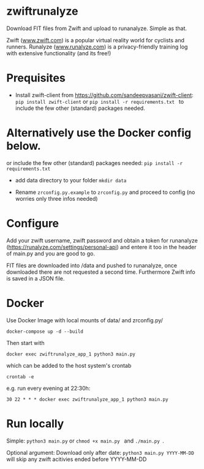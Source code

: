 # zwiftrunalyze
Download FIT files from Zwift and upload to runanalyze. Simple as that.

Zwift (www.zwift.com) is a popular virtual reality world for cyclists and runners.
Runalyze (www.runalyze.com) is a privacy-friendly training log with extensive functionality (and its free!)

# Prequisites
- Install zwift-client from https://github.com/sandeepvasani/zwift-client:
``` pip install zwift-client ```
or
``` pip install -r requirements.txt  ```
to include the few other (standard) packages needed.

Alternatively use the Docker config below.
=======

or include the few other (standard) packages needed:
``` pip install -r requirements.txt  ```

- add data directory to your folder ``` mkdir data ```

- Rename ```zrconfig.py.example``` to ``` zrconfig.py ``` and proceed to config (no worries only three infos needed)


# Configure
Add your zwift username, zwift password and obtain a token for runanalyze (https://runalyze.com/settings/personal-api) and entere it too in the header of main.py and you are good to go. 

FIT files are downloaded into /data and pushed to runanalyze, once downloaded there are not requested a second time. Furthermore Zwift info is saved in a JSON file.

# Docker
Use Docker Image with local mounts of data/ and zrconfig.py/

``` docker-compose up -d --build ```

Then start with

``` docker exec zwiftrunalyze_app_1 python3 main.py ```

which can be added to the host system's crontab

``` crontab -e ```

e.g. run every evening at 22:30h:

``` 30 22 * * * docker exec zwiftrunalyze_app_1 python3 main.py ```

# Run locally
Simple: ``` python3 main.py ``` or ```chmod +x main.py ``` and ```./main.py ```.

Optional argument: Download only after date:
``` python3 main.py YYYY-MM-DD ``` will skip any zwift acitivies ended before YYYY-MM-DD
